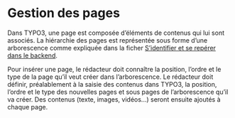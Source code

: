 # Gestion des pages

Dans TYPO3, une page est composée d’éléments de contenus qui lui sont associés. La hiérarchie des pages est représentée sous forme d’une arborescence comme expliquée dans la ficher [S’identifier et se repérer dans le backend](/présentation-de-typo3/se-reperer-dans-le-backend.md).

Pour insérer une page, le rédacteur doit connaître la position, l’ordre et le type de la page qu’il veut créer dans l’arborescence. Le rédacteur doit définir, préalablement à la saisie des contenus dans TYPO3, la position, l’ordre et le type des nouvelles pages et sous pages de l’arborescence qu’il va créer. Des contenus \(texte, images, vidéos...\) seront ensuite ajoutés à chaque page.

